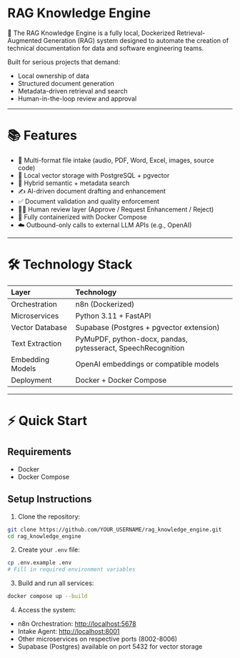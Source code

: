 # RAG Knowledge Engine

🚀 The RAG Knowledge Engine is a fully local, Dockerized Retrieval-Augmented Generation (RAG) system designed to automate the creation of technical documentation for data and software engineering teams.

Built for serious projects that demand:
- Local ownership of data
- Structured document generation
- Metadata-driven retrieval and search
- Human-in-the-loop review and approval

---

# 📚 Features

- 🔄 Multi-format file intake (audio, PDF, Word, Excel, images, source code)
- 🧐 Local vector storage with PostgreSQL + pgvector
- 🔎 Hybrid semantic + metadata search
- ✍️ AI-driven document drafting and enhancement
- ✅ Document validation and quality enforcement
- 🧑‍💻 Human review layer (Approve / Request Enhancement / Reject)
- 🐳 Fully containerized with Docker Compose
- ☁️ Outbound-only calls to external LLM APIs (e.g., OpenAI)

---

# 🛠️ Technology Stack

| Layer | Technology |
|:------|:-----------|
| Orchestration | n8n (Dockerized) |
| Microservices | Python 3.11 + FastAPI |
| Vector Database | Supabase (Postgres + pgvector extension) |
| Text Extraction | PyMuPDF, python-docx, pandas, pytesseract, SpeechRecognition |
| Embedding Models | OpenAI embeddings or compatible models |
| Deployment | Docker + Docker Compose |

---

# ⚡ Quick Start

## Requirements
- Docker
- Docker Compose

## Setup Instructions

1. Clone the repository:

```bash
git clone https://github.com/YOUR_USERNAME/rag_knowledge_engine.git
cd rag_knowledge_engine
```

2. Create your `.env` file:

```bash
cp .env.example .env
# Fill in required environment variables
```

3. Build and run all services:

```bash
docker compose up --build
```

4. Access the system:

- n8n Orchestration: [http://localhost:5678](http://localhost:5678)
- Intake Agent: [http://localhost:8001](http://localhost:8001)
- Other microservices on respective ports (8002-8006)
- Supabase (Postgres) available on port 5432 for vector storage
